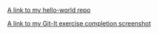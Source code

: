 [A link to my hello-world repo](https://github.com/graysonl/hello-world)

[A link to my Git-It exercise completion screenshot](graysonl.github.io/images/github-banner.png)
